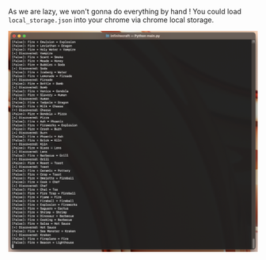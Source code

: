 As we are lazy, we won't gonna do everything by hand !
You could load `local_storage.json` into your chrome via chrome local storage.

![alt text](https://github.com/0xF7A4C6/infinite-craft-finder/blob/main/preview_image.png?raw=true)
